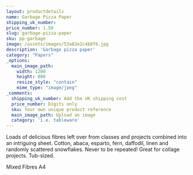 ```yaml
---
layout: productdetails
name: Garbage Pizza Paper
shipping_uk_number: 
price_number: 1.50
slug: garbage-pizza-paper
sku: pp-garbage
image: /assets/images/53a82e2c4b8f6.jpg
description: 'Garbage pizza paper'
category: "Papers"
_options:
  main_image_path:
    width: 1200
    height: 800
    resize_style: "contain"
    mime_type: "image/jpeg"
_comments:
  shipping_uk_number: Add the UK shipping cost
  price_number: Digits only
  sku: Your own unique product reference
  main_image_path: Upload an image
  category: 'i.e. tableware'
---
```

Loads of delicious fibres left over from classes and projects combined into an intriguing sheet. Cotton, abaca, esparto, fern, daffodil, linen and randomly scattered snowflakes. Never to be repeated! Great for collage projects. Tub-sized.

Mixed Fibres
A4
